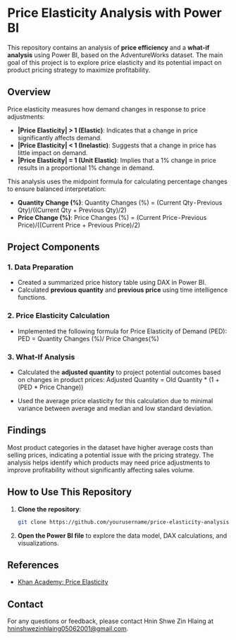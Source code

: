 
# Price Elasticity Analysis with Power BI

This repository contains an analysis of **price efficiency** and a **what-if analysis** using Power BI, based on the AdventureWorks dataset. The main goal of this project is to explore price elasticity and its potential impact on product pricing strategy to maximize profitability.

## Overview

Price elasticity measures how demand changes in response to price adjustments:
- **|Price Elasticity| > 1 (Elastic)**: Indicates that a change in price significantly affects demand.
- **|Price Elasticity| < 1 (Inelastic)**: Suggests that a change in price has little impact on demand.
- **|Price Elasticity| = 1 (Unit Elastic)**: Implies that a 1% change in price results in a proportional 1% change in demand.

This analysis uses the midpoint formula for calculating percentage changes to ensure balanced interpretation:
- **Quantity Change (%)**:
 Quantity Changes (%) = (Current Qty - Previous Qty)/((Current Qty + Previous Qty)/2)
- **Price Change (%)**:
Price Changes (%) = (Current Price - Previous Price)/((Current Price + Previous Price)/2)

## Project Components

### 1. **Data Preparation**
   - Created a summarized price history table using DAX in Power BI.
   - Calculated **previous quantity** and **previous price** using time intelligence functions.

### 2. **Price Elasticity Calculation**
   - Implemented the following formula for Price Elasticity of Demand (PED):
PED = Quantity Changes (%)/ Price Changes(%)
  
### 3. **What-If Analysis**
   - Calculated the **adjusted quantity** to project potential outcomes based on changes in product prices:
   Adjusted Quantity = Old Quantity * (1 + (PED * Price Change))
    
   - Used the average price elasticity for this calculation due to minimal variance between average and median and low standard deviation.

## Findings
Most product categories in the dataset have higher average costs than selling prices, indicating a potential issue with the pricing strategy. The analysis helps identify which products may need price adjustments to improve profitability without significantly affecting sales volume.

## How to Use This Repository
1. **Clone the repository**:
   ```bash
   git clone https://github.com/yourusername/price-elasticity-analysis.git
   ```
2. **Open the Power BI file** to explore the data model, DAX calculations, and visualizations.

## References
- [Khan Academy: Price Elasticity](https://www.khanacademy.org/economics-finance-domain/microeconomics/elasticity-tutorial/price-elasticity-tutorial/a/price-elasticity-of-demand-and-price-elasticity-of-supply-cnx)


## Contact
For any questions or feedback, please contact Hnin Shwe Zin Hlaing at hninshwezinhlaing05062001@gmail.com.


